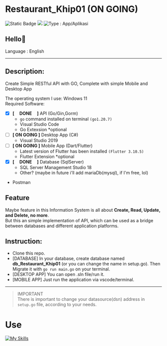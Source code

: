 # Restaurant_Khip01 (ON GOING)

<img alt="Static Badge" src="https://img.shields.io/badge/Type-Tool%2FAlat (API)-blue?style=flat&color=cyan"> ![](https://img.shields.io/badge/Type-Desktop%20App%2FAplikasi%20Desktop-purple) <img src="https://img.shields.io/badge/Type-Mobile App%2FAplikasi Mobile-green" alt="Type : App/Aplikasi">

## Hello👋

Language : English

---

## Description:
Create Simple RESTful API with GO, Complete with simple Mobile and Desktop App

The operating system I use: Windows 11\
Required Software:

- [x]  **[&nbsp;&nbsp;&nbsp;&nbsp; DONE &nbsp;&nbsp;&nbsp;&nbsp;]** API (Go/Gin,Gorm)
    - ```go``` command installed on terminal ```(go1.20.7)```
    - Visual Studio Code
    - Go Extexsion *optional
- [ ] **[ ON GOING ]** Desktop App (C#) 
    - Visual Studio 2019
- [ ] **[ ON GOING ]** Mobile App (Dart/Flutter) 
    - Latest version of Flutter has been installed ```(Flutter 3.10.5)```
    - Flutter Extension *optional
- [x] **[&nbsp;&nbsp;&nbsp;&nbsp; DONE &nbsp;&nbsp;&nbsp;&nbsp;]** Database (SqlServer) 
    - SQL Server Management Studio 18
    - Other? (maybe in future i'll add mariaDb(mysql), if I'm free, lol)
- Postman

## Feature
Maybe feature in this Information System is all about **Create, Read, Update, and Delete, no more**. <br>
But this an simple implementation of API, which can be used as a bridge between databases and different application platforms.

## Instruction:
- Clone this repo.
- [DATABASE] In your database, create database named  **db_Restaurant_Khip01** (or you can change the name in setup.go). Then Migrate it with ```go run main.go``` on your terminal.
- [DESKTOP APP] You can open .sln file/run it.
- [MOBILE APP] Just run the application via vscode/terminal.

---

> IMPORTANT \
> There is important to change your datasource(dsn) address in ```setup.go``` file, according to your needs. 

# Use
[![My Skills](https://skillicons.dev/icons?i=go,cs,dotnet,visualstudio,dart,flutter,vscode)](https://github.com/Khip01)
